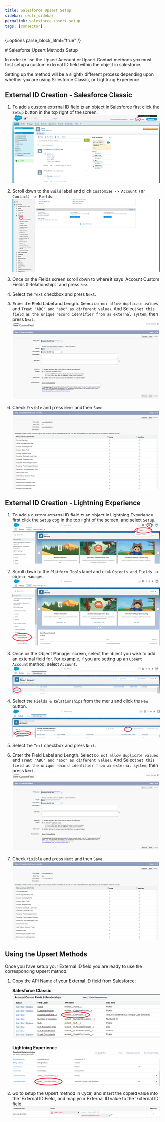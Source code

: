 ```yaml
---
title: Salesforce Upsert Setup
sidebar: cyclr_sidebar
permalink: salesforce-upsert-setup
tags: [connector]
---
```

{::options parse_block_html="true" /}
<section class="card py-5 my-5">
# Salesforce Upsert Methods Setup

In order to use the Upsert Account or Upsert Contact methods you must first setup a custom external ID field within the object in salesforce.

Setting up the method will be a slightly different process depending upon whether you are using Salesforce Classic, or Lightning Experience.

## External ID Creation - Salesforce Classic

1. To add a custom external ID field to an object in Salesforce first click the `Setup` button in the top right of the screen.
    ![](./images/external_id_setup_button.png)

2. Scroll down to the `Build` label and click `Customize -> Account (Or Contact) -> Fields`.
    ![](./images/salesforce_external_id_customize.png)

3. Once on the Fields screen scroll down to where it says 'Account Custom Fields & Relationships' and press `New`.
4. Select the `Text` checkbox and press `Next`.
5. Enter the Field Label and Length. Select `Do not allow duplicate values` and `Treat "ABC" and "abc" as different values`. And Select  `Set this field as the unique record identifier from an external system`, then press `Next`.
    ![](./images/salesforce_custom_fields_setup.png)
6. Check `Visible` and press `Next` and then `Save`.
    ![](./images/salesforce_custom_fields_visible.png)

## External ID Creation - Lightning Experience

1. To add a custom external ID field to an object in Lightning Experience first click the `Setup` cog in the top right of the screen, and select `Setup`.
    ![](./images/external_id_setup_button-lightning.png)

2. Scroll down to the `Platform Tools` label and click `Objects and Fields -> Object Manager`.
    ![](./images/object_manager_menu_item-lightning.png)

3. Once on the Object Manager screen, select the object you wish to add an external field for.  For example, if you are setting up an `Upsert Account` method,  select `Account`.
    ![](./images/object_manager-lightning.png)

4. Select the `Fields & Relationships` from the menu and click the `New` button.
    ![](./images/new_field-lightning.png)
5. Select the `Text` checkbox and press `Next`.
6. Enter the Field Label and Length. Select `Do not allow duplicate values` and `Treat "ABC" and "abc" as different values`. And Select  `Set this field as the unique record identifier from an external system`, then press `Next`.
    ![](./images/salesforce_custom_fields_setup.png)
7. Check `Visible` and press `Next` and then `Save`.
    ![](./images/salesforce_custom_fields_visible.png)


## Using the Upsert Methods
 
Once you have setup your External ID field you are ready to use the corresponding Upsert method.

1. Copy the API Name of your External ID field from Salesforce:

    **Salesforce Classic**
    ![](./images/salesforce_custom_fields_api_name.png)

    **Lightning Experience**
    ![](./images/salesforce_custom_fields_api_name-lightning.png)

2. Go to setup the Upsert method in Cyclr, and insert the copied value into the 'External ID Field', and map your External ID value to the 'External ID' field.
    ![](./images/salesforce_custom_fields_cyclr.png)

</section>
